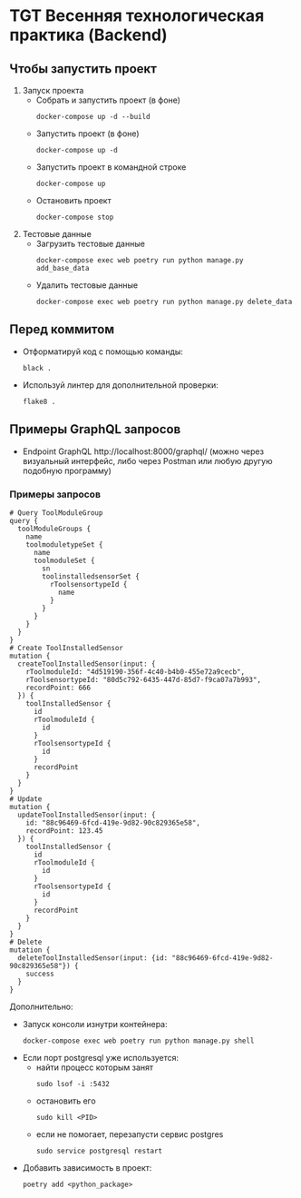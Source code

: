 # TGT Весенняя технологическая практика (Backend)

## Чтобы запустить проект
1. Запуск проекта
   * Собрать и запустить проект (в фоне)
     ```commandline
     docker-compose up -d --build
     ```
   * Запустить проект (в фоне)
     ```commandline
     docker-compose up -d
     ```
   * Запустить проект в командной строке
     ```commandline
     docker-compose up
     ```
   * Остановить проект
     ```commandline
     docker-compose stop
     ```
2. Тестовые данные
   * Загрузить тестовые данные
     ```commandline
     docker-compose exec web poetry run python manage.py add_base_data
     ```
   * Удалить тестовые данные
     ```commandline
     docker-compose exec web poetry run python manage.py delete_data
     ```

## Перед коммитом
*  Отформатируй код с помощью команды:
    ```commandline
    black .
    ```
*  Используй линтер для дополнительной проверки:
    ```commandline
    flake8 .
    ```
## Примеры GraphQL запросов
* Endpoint GraphQL http://localhost:8000/graphql/ (можно через визуальный интерфейс, либо через Postman или любую другую подобную программу)

### Примеры запросов

```
# Query ToolModuleGroup
query {
  toolModuleGroups {
    name
    toolmoduletypeSet {
      name
      toolmoduleSet {
        sn
        toolinstalledsensorSet {
          rToolsensortypeId {
            name
          }
        }
      }
    }
  }
}
# Create ToolInstalledSensor
mutation {
  createToolInstalledSensor(input: {
    rToolmoduleId: "4d519190-356f-4c40-b4b0-455e72a9cecb",
    rToolsensortypeId: "80d5c792-6435-447d-85d7-f9ca07a7b993",
    recordPoint: 666
  }) {
    toolInstalledSensor {
      id
      rToolmoduleId {
        id
      }
      rToolsensortypeId {
        id
      }
      recordPoint
    }
  }
}
# Update
mutation {
  updateToolInstalledSensor(input: {
    id: "88c96469-6fcd-419e-9d82-90c829365e58",
    recordPoint: 123.45
  }) {
    toolInstalledSensor {
      id
      rToolmoduleId {
        id
      }
      rToolsensortypeId {
        id
      }
      recordPoint
    }
  }
}
# Delete
mutation {
  deleteToolInstalledSensor(input: {id: "88c96469-6fcd-419e-9d82-90c829365e58"}) {
    success
  }
}
```


Дополнительно:
* Запуск консоли изнутри контейнера:
  ```commandline
  docker-compose exec web poetry run python manage.py shell 
  ```
* Если порт postgresql уже используется:
  * найти процесс которым занят
    ```commandline
    sudo lsof -i :5432
    ```
  * остановить его
    ```commandline
    sudo kill <PID>
    ```
  * если не помогает, перезапусти сервис postgres
    ```commandline
    sudo service postgresql restart 
    ```
* Добавить зависимость в проект:
  ```commandline
  poetry add <python_package>
  ```